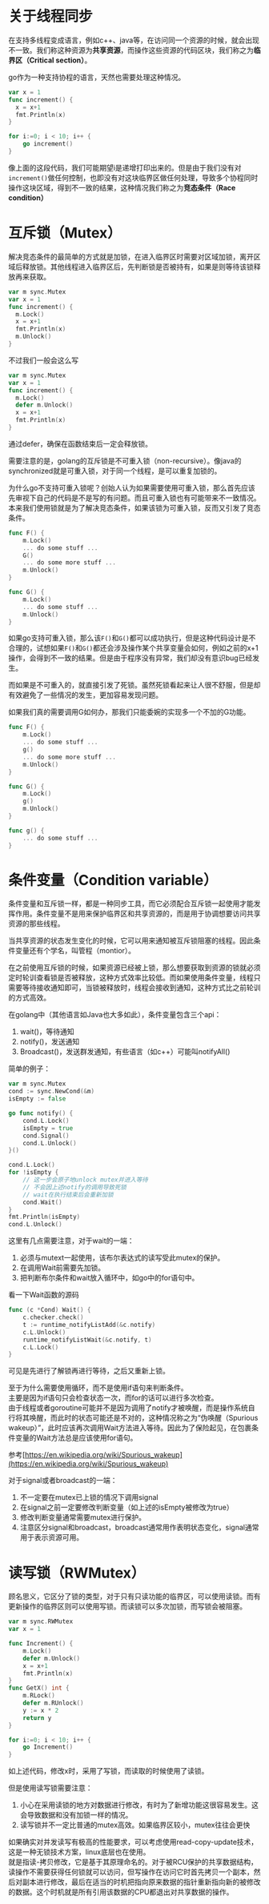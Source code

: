 # 关于线程同步
在支持多线程变成语言，例如c++、java等，在访问同一个资源的时候，就会出现不一致。我们称这种资源为**共享资源**，而操作这些资源的代码区块，我们称之为**临界区（Critical section）**。

go作为一种支持协程的语言，天然也需要处理这种情况。  
```go
var x = 1
func increment() {
  x = x+1
  fmt.Println(x)
}

for i:=0; i < 10; i++ {
    go increment()
}
```

像上面的这段代码，我们可能期望i是递增打印出来的。但是由于我们没有对`increment()`做任何控制，也即没有对这块临界区做任何处理，导致多个协程同时操作这块区域，得到不一致的结果，这种情况我们称之为**竞态条件（Race condition）**

# 互斥锁（Mutex）
解决竞态条件的最简单的方式就是加锁，在进入临界区时需要对区域加锁，离开区域后释放锁。其他线程进入临界区后，先判断锁是否被持有，如果是则等待该锁释放再来获取。

```go
var m sync.Mutex
var x = 1
func increment() {
  m.Lock()
  x = x+1
  fmt.Println(x)
  m.Unlock()
}
```

不过我们一般会这么写
```go
var m sync.Mutex
var x = 1
func increment() {
  m.Lock()
  defer m.Unlock()
  x = x+1
  fmt.Println(x)
}
```
通过defer，确保在函数结束后一定会释放锁。

需要注意的是，golang的互斥锁是不可重入锁（non-recursive）。像java的synchronized就是可重入锁，对于同一个线程，是可以重复加锁的。

为什么go不支持可重入锁呢？创始人认为如果需要使用可重入锁，那么首先应该先审视下自己的代码是不是写的有问题。而且可重入锁也有可能带来不一致情况。本来我们使用锁就是为了解决竞态条件，如果该锁为可重入锁，反而又引发了竞态条件。

```go
func F() {
    m.Lock()
    ... do some stuff ...
    G()
    ... do some more stuff ...
    m.Unlock()
}

func G() {
    m.Lock()
    ... do some stuff ...
    m.Unlock()
}
```
如果go支持可重入锁，那么该`F()`和`G()`都可以成功执行，但是这种代码设计是不合理的，试想如果`F()`和`G()`都还会涉及操作某个共享变量会如何，例如之前的x+1操作，会得到不一致的结果。但是由于程序没有异常，我们却没有意识bug已经发生。

而如果是不可重入的，就直接引发了死锁。虽然死锁看起来让人很不舒服，但是却有效避免了一些情况的发生，更加容易发现问题。

如果我们真的需要调用G如何办，那我们只能委婉的实现多一个不加的G功能。
```go
func F() {
    m.Lock()
    ... do some stuff ...
    g()
    ... do some more stuff ...
    m.Unlock()
}

func G() {
    m.Lock()
    g()
    m.Unlock()
}

func g() {
    ... do some stuff ...
}
```

# 条件变量（Condition variable）
条件变量和互斥锁一样，都是一种同步工具，而它必须配合互斥锁一起使用才能发挥作用。条件变量不是用来保护临界区和共享资源的，而是用于协调想要访问共享资源的那些线程。

当共享资源的状态发生变化的时候，它可以用来通知被互斥锁阻塞的线程。因此条件变量还有个学名，叫管程（montior）。

在之前使用互斥锁的时候，如果资源已经被上锁，那么想要获取到资源的锁就必须定时轮训查看锁是否被释放，这种方式效率比较低。而如果使用条件变量，线程只需要等待接收通知即可，当锁被释放时，线程会接收到通知，这种方式比之前轮训的方式高效。

在golang中（其他语言如Java也大多如此），条件变量包含三个api：
1. wait()，等待通知
2. notify()，发送通知
3. Broadcast()，发送群发通知，有些语言（如c++）可能叫notifyAll()

简单的例子：
```go
var m sync.Mutex
cond := sync.NewCond(&m)
isEmpty := false

go func notify() {
    cond.L.Lock()
    isEmpty = true
    cond.Signal()
    cond.L.Unlock()
}()

cond.L.Lock()
for !isEmpty {
    // 这一步会原子地unlock mutex并进入等待
    // 不会因上述notify的调用导致死锁
    // wait在执行结束后会重新加锁
    cond.Wait()
}
fmt.Println(isEmpty)
cond.L.Unlock()
```

这里有几点需要注意，对于wait的一端：
1. 必须与mutext一起使用，该布尔表达式的读写受此mutex的保护。
2. 在调用Wait前需要先加锁。
3. 把判断布尔条件和wait放入循环中，如go中的for语句中。

看一下Wait函数的源码
```go
func (c *Cond) Wait() {
    c.checker.check()
    t := runtime_notifyListAdd(&c.notify)
    c.L.Unlock()
    runtime_notifyListWait(&c.notify, t)
    c.L.Lock()
}
```
可见是先进行了解锁再进行等待，之后又重新上锁。

至于为什么需要使用循环，而不是使用if语句来判断条件。  
主要是因为if语句只会检查状态一次，而for的话可以进行多次检查。  
由于线程或者goroutine可能并不是因为调用了notify才被唤醒，而是操作系统自行将其唤醒，而此时的状态可能还是不对的，这种情况称之为“伪唤醒（Spurious wakeup）”，此时应该再次调用Wait方法进入等待。因此为了保险起见，在包裹条件变量的Wait方法总是应该使用for语句。

参考[https://en.wikipedia.org/wiki/Spurious_wakeup](https://en.wikipedia.org/wiki/Spurious_wakeup)

对于signal或者broadcast的一端：
1. 不一定要在mutex已上锁的情况下调用signal
2. 在signal之前一定要修改判断变量（如上述的isEmpty被修改为true）
3. 修改判断变量通常需要mutex进行保护。
4. 注意区分signal和broadcast，broadcast通常用作表明状态变化，signal通常用于表示资源可用。

# 读写锁（RWMutex）
顾名思义，它区分了锁的类型，对于只有只读功能的临界区，可以使用读锁。而有更新操作的临界区则可以使用写锁。而读锁可以多次加锁，而写锁会被阻塞。

```go
var m sync.RWMutex
var x = 1

func Increment() {
    m.Lock()
    defer m.Unlock()
    x = x+1
    fmt.Println(x)
}
func GetX() int {
    m.RLock()
    defer m.RUnlock()
    y := x * 2
    return y
}

for i:=0; i < 10; i++ {
    go Increment()
}
```
如上述代码，修改x时，采用了写锁，而读取的时候使用了读锁。

但是使用读写锁需要注意：
1. 小心在采用读锁的地方对数据进行修改，有时为了新增功能这很容易发生。这会导致数据和没有加锁一样的情况。
2. 读写锁并不一定比普通的mutex高效。如果临界区较小，mutex往往会更快
   
如果确实对并发读写有极高的性能要求，可以考虑使用read-copy-update技术，这是一种无锁技术方案，linux底层也在使用。  
就是指读-拷贝修改，它是基于其原理命名的。对于被RCU保护的共享数据结构，读操作不需要获得任何锁就可以访问，但写操作在访问它时首先拷贝一个副本，然后对副本进行修改，最后在适当的时机把指向原来数据的指针重新指向新的被修改的数据。这个时机就是所有引用该数据的CPU都退出对共享数据的操作。
